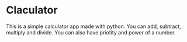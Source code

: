 # Claculator

This is a simple calculator app made with python. You can add, subtract, multiply and divide. You can also have priotity and power of a number.
